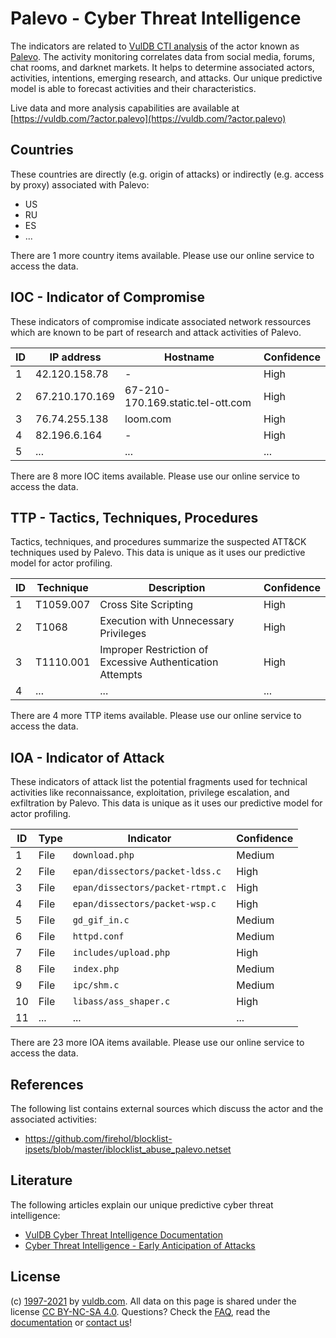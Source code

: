 # Palevo - Cyber Threat Intelligence

The indicators are related to [VulDB CTI analysis](https://vuldb.com/?doc.cti) of the actor known as [Palevo](https://vuldb.com/?actor.palevo). The activity monitoring correlates data from social media, forums, chat rooms, and darknet markets. It helps to determine associated actors, activities, intentions, emerging research, and attacks. Our unique predictive model is able to forecast activities and their characteristics.

Live data and more analysis capabilities are available at [https://vuldb.com/?actor.palevo](https://vuldb.com/?actor.palevo)

## Countries

These countries are directly (e.g. origin of attacks) or indirectly (e.g. access by proxy) associated with Palevo:

* US
* RU
* ES
* ...

There are 1 more country items available. Please use our online service to access the data.

## IOC - Indicator of Compromise

These indicators of compromise indicate associated network ressources which are known to be part of research and attack activities of Palevo.

ID | IP address | Hostname | Confidence
-- | ---------- | -------- | ----------
1 | 42.120.158.78 | - | High
2 | 67.210.170.169 | 67-210-170.169.static.tel-ott.com | High
3 | 76.74.255.138 | loom.com | High
4 | 82.196.6.164 | - | High
5 | ... | ... | ...

There are 8 more IOC items available. Please use our online service to access the data.

## TTP - Tactics, Techniques, Procedures

Tactics, techniques, and procedures summarize the suspected ATT&CK techniques used by Palevo. This data is unique as it uses our predictive model for actor profiling.

ID | Technique | Description | Confidence
-- | --------- | ----------- | ----------
1 | T1059.007 | Cross Site Scripting | High
2 | T1068 | Execution with Unnecessary Privileges | High
3 | T1110.001 | Improper Restriction of Excessive Authentication Attempts | High
4 | ... | ... | ...

There are 4 more TTP items available. Please use our online service to access the data.

## IOA - Indicator of Attack

These indicators of attack list the potential fragments used for technical activities like reconnaissance, exploitation, privilege escalation, and exfiltration by Palevo. This data is unique as it uses our predictive model for actor profiling.

ID | Type | Indicator | Confidence
-- | ---- | --------- | ----------
1 | File | `download.php` | Medium
2 | File | `epan/dissectors/packet-ldss.c` | High
3 | File | `epan/dissectors/packet-rtmpt.c` | High
4 | File | `epan/dissectors/packet-wsp.c` | High
5 | File | `gd_gif_in.c` | Medium
6 | File | `httpd.conf` | Medium
7 | File | `includes/upload.php` | High
8 | File | `index.php` | Medium
9 | File | `ipc/shm.c` | Medium
10 | File | `libass/ass_shaper.c` | High
11 | ... | ... | ...

There are 23 more IOA items available. Please use our online service to access the data.

## References

The following list contains external sources which discuss the actor and the associated activities:

* https://github.com/firehol/blocklist-ipsets/blob/master/iblocklist_abuse_palevo.netset

## Literature

The following articles explain our unique predictive cyber threat intelligence:

* [VulDB Cyber Threat Intelligence Documentation](https://vuldb.com/?doc.cti)
* [Cyber Threat Intelligence - Early Anticipation of Attacks](https://www.scip.ch/en/?labs.20201022)

## License

(c) [1997-2021](https://vuldb.com/?doc.changelog) by [vuldb.com](https://vuldb.com/?doc.about). All data on this page is shared under the license [CC BY-NC-SA 4.0](https://creativecommons.org/licenses/by-nc-sa/4.0/). Questions? Check the [FAQ](https://vuldb.com/?doc.faq), read the [documentation](https://vuldb.com/?doc) or [contact us](https://vuldb.com/?contact)!

